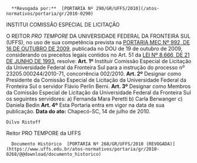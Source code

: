       **Revogada por:**  [PORTARIA Nº 290/GR/UFFS/2010](/atos-normativos/portaria/gr/2010-0290) 

   INSTITUI COMISSÃO ESPECIAL DE LICITAÇÃO  

 O REITOR *PRO TEMPORE*  DA UNIVERSIDADE FEDERAL DA FRONTEIRA SUL (UFFS), no uso de sua competência prevista na [PORTARIA MEC Nº 992, DE 16 DE OUTUBRO DE 2009](http://portal.mec.gov.br/index.php?option=com_docman&view=download&alias=1673-port-992&category_slug=documentos-pdf&Itemid=30192), publicada no DOU de 19 de outubro de 2009, considerando os preceitos legais contidos no Art. 51 da [LEI Nº 8.666, DE 21 DE JUNHO DE 1993](http://www.planalto.gov.br/ccivil_03/LEIS/L8666cons.htm), resolve:   **Art. 1º**  Instituir Comissão Especial de Licitação da Universidade Federal da Fronteira Sul para a instrução do processo nº 23205.000244/2010-71, concorrência 002/2010.   **Art. 2º**  Designar como Presidente da Comissão Especial de Licitação da Universidade Federal da Fronteira Sul o servidor Flávio Perlin Berni.   **Art. 3º**  Designar como Membros da Comissão Especial de Licitação da Universidade Federal da Fronteira Sul os seguintes servidores: a) Fernanda Mara Peretti b) Carla Berwanger c) Daniela Bedin   **Art. 4º**  Esta Portaria entra em vigor na data de sua publicação.        **Data do ato:** Chapecó-SC, 14 de julho de 2010.   
 

    Dilvo Ristoff   
 Reitor PRO TEMPORE da UFFS 

      Documento Histórico  [PORTARIA Nº 268/GR/UFFS/2010 (REVOGADA)](https://www.uffs.edu.br/atos-normativos/portaria/gr/2010-0268/@@download/documento_historico)     
      